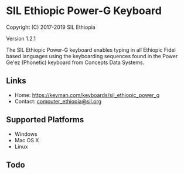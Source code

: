 SIL Ethiopic Power-G Keyboard
=============================

Copyright (C) 2017-2019 SIL Ethiopia

Version 1.2.1

The SIL Ethiopic Power-G keyboard enables typing in all Ethiopic Fidel based languages using the keyboarding sequences found in the Power Ge'ez (Phonetic) keyboard from Concepts Data Systems.

Links
-----

 * Home:     https://keyman.com/keyboards/sil_ethiopic_power_g
 * Contact:  <computer_ethiopia@sil.org>

Supported Platforms
-------------------
 * Windows
 * Mac OS X
 * Linux

Todo
----
